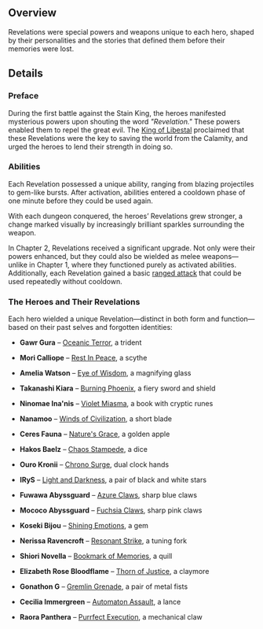 <!-- title: Revelations -->
<!-- quote: The power came to them, like a forgotten memory -->
<!-- chapters: -1 -->
<!-- images: (Revelations' Appearance Overview #1), (Revelations' Power Overview), (Revelations' Appearance Overview #2) --->
<!-- model: false -->

## Overview

Revelations were special powers and weapons unique to each hero, shaped by their personalities and the stories that defined them before their memories were lost.

## Details

### Preface

During the first battle against the Stain King, the heroes manifested mysterious powers upon shouting the word _"Revelation."_ These powers enabled them to repel the great evil. The [King of Libestal](#entry:outlander-entry) proclaimed that these Revelations were the key to saving the world from the Calamity, and urged the heroes to lend their strength in doing so.

### Abilities

Each Revelation possessed a unique ability, ranging from blazing projectiles to gem-like bursts. After activation, abilities entered a cooldown phase of one minute before they could be used again.

With each dungeon conquered, the heroes’ Revelations grew stronger, a change marked visually by increasingly brilliant sparkles surrounding the weapon.

In Chapter 2, Revelations received a significant upgrade. Not only were their powers enhanced, but they could also be wielded as melee weapons—unlike in Chapter 1, where they functioned purely as activated abilities. Additionally, each Revelation gained a basic [ranged attack](https://www.youtube.com/live/zCWoxMbOZPk?si=xESfWS16pd6-LjUN&t=6606) that could be used repeatedly without cooldown.

### The Heroes and Their Revelations

Each hero wielded a unique Revelation—distinct in both form and function—based on their past selves and forgotten identities:

- **Gawr Gura** – [Oceanic Terror](#entry:oceanic-terror-entry), a trident

- **Mori Calliope** – [Rest In Peace](#entry:rest-in-peace-entry), a scythe

- **Amelia Watson** – [Eye of Wisdom](#entry:eye-of-wisdom-entry), a magnifying glass

- **Takanashi Kiara** – [Burning Phoenix](#entry:burning-phoenix-entry), a fiery sword and shield

- **Ninomae Ina'nis** – [Violet Miasma](#entry:violet-miasma-entry), a book with cryptic runes

- **Nanamoo** – [Winds of Civilization](#entry:winds-of-civilization-entry), a short blade

- **Ceres Fauna** – [Nature's Grace](#entry:natures-grace-entry), a golden apple

- **Hakos Baelz** – [Chaos Stampede](#entry:chaos-stampede-entry), a dice

- **Ouro Kronii** – [Chrono Surge](#entry:chrono-surge-entry), dual clock hands

- **IRyS** – [Light and Darkness](#entry:light-and-darkness-entry), a pair of black and white stars

- **Fuwawa Abyssguard** – [Azure Claws](#entry:azure-claws-entry), sharp blue claws

- **Mococo Abyssguard** – [Fuchsia Claws](#entry:fuchsia-claws-entry), sharp pink claws

- **Koseki Bijou** – [Shining Emotions](#entry:shining-emotions-entry), a gem

- **Nerissa Ravencroft** – [Resonant Strike](#entry:resonant-strike-entry), a tuning fork

- **Shiori Novella** – [Bookmark of Memories](#entry:bookmark-of-memories-entry), a quill

- **Elizabeth Rose Bloodflame** – [Thorn of Justice](#entry:thorn-of-justice-entry), a claymore

- **Gonathon G** – [Gremlin Grenade](#entry:gremlin-grenade-entry), a pair of metal fists

- **Cecilia Immergreen** – [Automaton Assault](#entry:automaton-assault-entry), a lance

- **Raora Panthera** – [Purrfect Execution](#entry:purrfect-execution-entry), a mechanical claw
